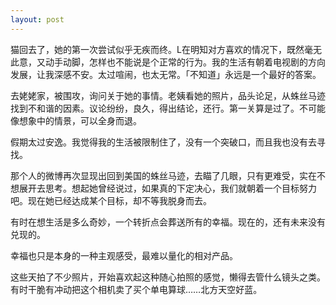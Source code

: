 ```yaml
---
layout: post
---
```

猫回去了，她的第一次尝试似乎无疾而终。L在明知对方喜欢的情况下，既然毫无此意，又动手动脚，怎样也不能说是个正常的行为。我的生活有朝着电视剧的方向发展，让我深感不安。太过喧闹，也太无常。「不知道」永远是一个最好的答案。

去姥姥家，被围攻，询问关于她的事情。老姨看她的照片，品头论足，从蛛丝马迹找到不和谐的因素。议论纷纷，良久，得出结论，还行。第一关算是过了。不可能像想象中的情景，可以全身而退。

假期太过安逸。我觉得我的生活被限制住了，没有一个突破口，而且我也没有去寻找。

那个人的微博再次显现出回到美国的蛛丝马迹，去瞄了几眼，只有更难受，实在不想展开去思考。想起她曾经说过，如果真的下定决心，我们就朝着一个目标努力吧。现在她已经达成某个目标，却不等我脱身而去。

有时在想生活是多么奇妙，一个转折点会葬送所有的幸福。现在的，还有未来没有兑现的。

幸福也只是本身的一种主观感受，最难以量化的相对产品。

这些天拍了不少照片，开始喜欢起这种随心拍照的感觉，懒得去管什么镜头之类。有时干脆有冲动把这个相机卖了买个单电算球……北方天空好蓝。